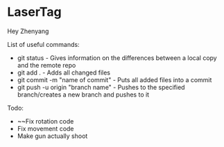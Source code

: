 # LaserTag

Hey Zhenyang

List of useful commands:
- git status - Gives information on the differences between a local copy and the remote repo
- git add . - Adds all changed files
- git commit -m "name of commit" - Puts all added files into a commit
- git push -u origin "branch name" - Pushes to the specified branch/creates a new branch and pushes to it

Todo:
- ~~Fix rotation code
- Fix movement code
- Make gun actually shoot
